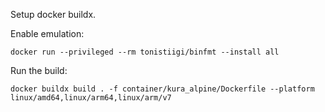 
Setup docker buildx.

Enable emulation:

    docker run --privileged --rm tonistiigi/binfmt --install all

Run the build:

    docker buildx build . -f container/kura_alpine/Dockerfile --platform linux/amd64,linux/arm64,linux/arm/v7
